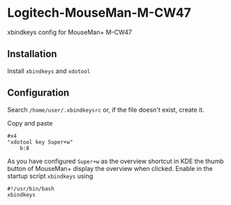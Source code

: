 # Logitech-MouseMan-M-CW47
xbindkeys config for MouseMan+ M-CW47


## Installation
Install `xbindkeys` and `xdotool`

## Configuration
Search `/home/user/.xbindkeysrc` or, if the file doesn't exist, create it.

Copy and paste
```
#x4
"xdotool key Super+w"
    b:8
```

As you have configured `Super+w` as the overview shortcut in KDE the thumb button of MouseMan+ display the overview when clicked.
Enable in the startup script `xbindkeys` using 
```
#!/usr/bin/bash
xbindkeys
```
